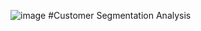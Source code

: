 ![image](https://github.com/user-attachments/assets/94409351-cba6-451a-93ec-513b1a9b783a)  #Customer Segmentation Analysis


